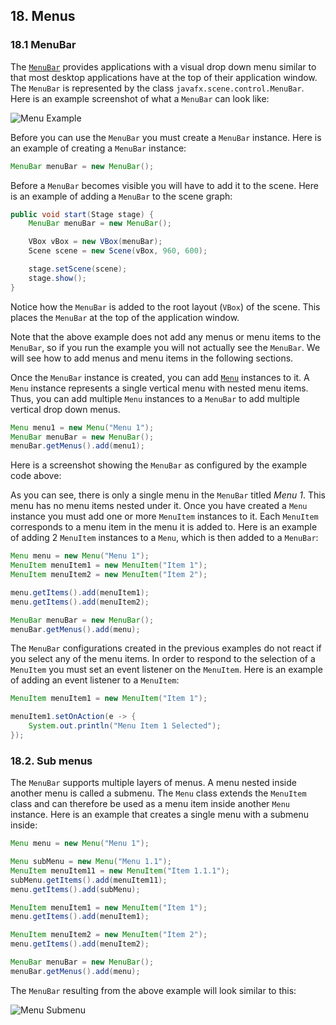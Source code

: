 ## 18. Menus

### 18.1 MenuBar

The [`MenuBar`](https://docs.oracle.com/javase/8/javafx/api/javafx/scene/control/MenuBar.html) provides applications with a visual drop down menu similar to that most desktop applications have at the top of their application window. The `MenuBar` is represented by the class `javafx.scene.control.MenuBar`. Here is an example screenshot of what a  `MenuBar` can look like:

![Menu Example]({{site.baseurl}}/images/12_Menu_Example.png)

Before you can use the `MenuBar` you must create a `MenuBar` instance. Here is an example of creating a `MenuBar` instance:

```java
MenuBar menuBar = new MenuBar();
```

Before a `MenuBar` becomes visible you will have to add it to the scene. Here is an example of adding a `MenuBar` to the scene graph:

```java
public void start(Stage stage) {
    MenuBar menuBar = new MenuBar();

    VBox vBox = new VBox(menuBar);
    Scene scene = new Scene(vBox, 960, 600);

    stage.setScene(scene);
    stage.show();
}
```

Notice how the `MenuBar` is added to the root layout (`VBox`) of the scene. This places the `MenuBar` at the top of the application window.

Note that the above example does not add any menus or menu items to the `MenuBar`, so if you run the example you will not actually see the `MenuBar`. We will see how to add menus and menu items in the following sections.

Once the `MenuBar` instance is created, you can add [`Menu`](https://docs.oracle.com/javase/8/javafx/api/javafx/scene/control/Menu.html) instances to it. A `Menu` instance represents a single vertical menu with nested menu items. Thus, you can add multiple `Menu` instances to a `MenuBar` to add multiple vertical drop down menus.

```java
Menu menu1 = new Menu("Menu 1");
MenuBar menuBar = new MenuBar();
menuBar.getMenus().add(menu1);
```

Here is a screenshot showing the `MenuBar` as configured by the example code above:

As you can see, there is only a single menu in the `MenuBar` titled *Menu 1*. This menu has no menu items nested under it. Once you have created a `Menu` instance you must add one or more `MenuItem` instances to it. Each `MenuItem` corresponds to a menu item in the menu it is added to. Here is an example of adding 2 `MenuItem` instances to a `Menu`, which is then added to a `MenuBar`:

```java
Menu menu = new Menu("Menu 1");
MenuItem menuItem1 = new MenuItem("Item 1");
MenuItem menuItem2 = new MenuItem("Item 2");

menu.getItems().add(menuItem1);
menu.getItems().add(menuItem2);

MenuBar menuBar = new MenuBar();
menuBar.getMenus().add(menu);
```

The `MenuBar` configurations created in the previous examples do not react if you select any of the menu items. In order to respond to the selection of a `MenuItem` you must set an event listener on the `MenuItem`. Here is an example of adding an event listener to a `MenuItem`:

```java
MenuItem menuItem1 = new MenuItem("Item 1");

menuItem1.setOnAction(e -> {
    System.out.println("Menu Item 1 Selected");
});
```

### 18.2. Sub menus

The `MenuBar` supports multiple layers of menus. A menu nested inside another menu is called a submenu. The `Menu` class extends the `MenuItem` class and can therefore be used as a menu item inside another `Menu` instance. Here is an example that creates a single menu with a submenu inside:

```java
Menu menu = new Menu("Menu 1");

Menu subMenu = new Menu("Menu 1.1");
MenuItem menuItem11 = new MenuItem("Item 1.1.1");
subMenu.getItems().add(menuItem11);
menu.getItems().add(subMenu);

MenuItem menuItem1 = new MenuItem("Item 1");
menu.getItems().add(menuItem1);

MenuItem menuItem2 = new MenuItem("Item 2");
menu.getItems().add(menuItem2);

MenuBar menuBar = new MenuBar();
menuBar.getMenus().add(menu);
```

The `MenuBar` resulting from the above example will look similar to this:

![Menu Submenu]({{site.baseurl}}/images/12_Menu_SubMenu.png)
